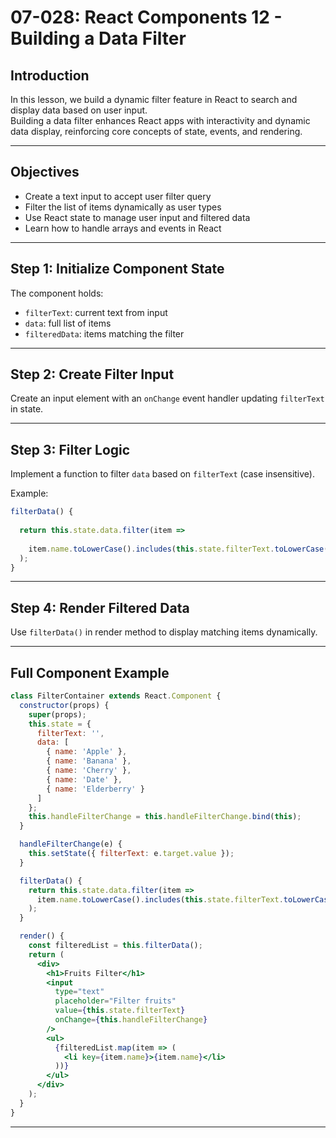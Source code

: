 # 07-028: React Components 12 - Building a Data Filter

## Introduction

In this lesson, we build a dynamic filter feature in React to search and display data based on user input.   
Building a data filter enhances React apps with interactivity and dynamic data display, reinforcing core concepts of state, events, and rendering.

---

## Objectives

- Create a text input to accept user filter query  
- Filter the list of items dynamically as user types  
- Use React state to manage user input and filtered data  
- Learn how to handle arrays and events in React  

---

## Step 1: Initialize Component State

The component holds:

- `filterText`: current text from input  
- `data`: full list of items  
- `filteredData`: items matching the filter  

---

## Step 2: Create Filter Input

Create an input element with an `onChange` event handler updating `filterText` in state.

---

## Step 3: Filter Logic

Implement a function to filter `data` based on `filterText` (case insensitive).

Example:

```jsx
filterData() {
  
  return this.state.data.filter(item =>
    
    item.name.toLowerCase().includes(this.state.filterText.toLowerCase())
  );
}
```


---

## Step 4: Render Filtered Data

Use `filterData()` in render method to display matching items dynamically.

---

## Full Component Example

```jsx
class FilterContainer extends React.Component {
  constructor(props) {
    super(props);
    this.state = {
      filterText: '',
      data: [
        { name: 'Apple' },
        { name: 'Banana' },
        { name: 'Cherry' },
        { name: 'Date' },
        { name: 'Elderberry' }
      ]
    };
    this.handleFilterChange = this.handleFilterChange.bind(this);
  }

  handleFilterChange(e) {
    this.setState({ filterText: e.target.value });
  }

  filterData() {
    return this.state.data.filter(item =>
      item.name.toLowerCase().includes(this.state.filterText.toLowerCase())
    );
  }

  render() {
    const filteredList = this.filterData();
    return (
      <div>
        <h1>Fruits Filter</h1>
        <input
          type="text"
          placeholder="Filter fruits"
          value={this.state.filterText}
          onChange={this.handleFilterChange}
        />
        <ul>
          {filteredList.map(item => (
            <li key={item.name}>{item.name}</li>
          ))}
        </ul>
      </div>
    );
  }
}
```


---
